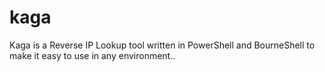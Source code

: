 # kaga
 Kaga is a Reverse IP Lookup tool written in PowerShell and BourneShell to make it easy to use in any environment..
